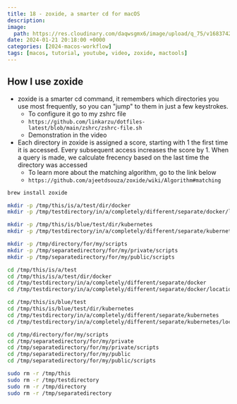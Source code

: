```yaml
---
title: 18 - zoxide, a smarter cd for macOS
description:
image:
  path: https://res.cloudinary.com/daqwsgmx6/image/upload/q_75/v1683742199/blog/brew-multiple-apps.avif
date: 2024-01-21 20:18:00 +0000
categories: [2024-macos-workflow]
tags: [macos, tutorial, youtube, video, zoxide, mactools]
---
```


## How I use zoxide

- zoxide is a smarter cd command, it remembers which directories you use most
  frequently, so you can "jump" to them in just a few keystrokes.
  - To configure it go to my zshrc file
  - `https://github.com/linkarzu/dotfiles-latest/blob/main/zshrc/zshrc-file.sh`
  - Demonstration in the video
- Each directory in zoxide is assigned a score, starting with 1 the first time
  it is accessed. Every subsequent access increases the score by 1. When a query
  is made, we calculate frecency based on the last time the directory was accessed
  - To learn more about the matching algorithm, go to the link below
  - `https://github.com/ajeetdsouza/zoxide/wiki/Algorithm#matching`

```bash
brew install zoxide
```

```bash
mkdir -p /tmp/this/is/a/test/dir/docker
mkdir -p /tmp/testdirectory/in/a/completely/different/separate/docker/location

mkdir -p /tmp/this/is/blue/test/dir/kubernetes
mkdir -p /tmp/testdirectory/in/a/completely/different/separate/kubernetes/location

mkdir -p /tmp/directory/for/my/scripts
mkdir -p /tmp/separatedirectory/for/my/private/scripts
mkdir -p /tmp/separatedirectory/for/my/public/scripts
```

```bash
cd /tmp/this/is/a/test
cd /tmp/this/is/a/test/dir/docker
cd /tmp/testdirectory/in/a/completely/different/separate/docker
cd /tmp/testdirectory/in/a/completely/different/separate/docker/location

cd /tmp/this/is/blue/test
cd /tmp/this/is/blue/test/dir/kubernetes
cd /tmp/testdirectory/in/a/completely/different/separate/kubernetes
cd /tmp/testdirectory/in/a/completely/different/separate/kubernetes/location

cd /tmp/directory/for/my/scripts
cd /tmp/separatedirectory/for/my/private
cd /tmp/separatedirectory/for/my/private/scripts
cd /tmp/separatedirectory/for/my/public
cd /tmp/separatedirectory/for/my/public/scripts
```

```bash
sudo rm -r /tmp/this
sudo rm -r /tmp/testdirectory
sudo rm -r /tmp/directory
sudo rm -r /tmp/separatedirectory
```
